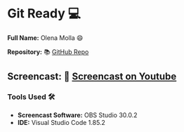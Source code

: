 # Git Ready :computer:
**Full Name:** Olena Molla :smile:

**Repository:** :books:
[GitHub Repo](https://github.com/olenamolla/Git-Ready.git)

**Screencast:** :movie_camera:
[Screencast on Youtube](https://www.youtube.com/watch?v=1bm9YqgTIKs)
---
### Tools Used :hammer_and_wrench:
- **Screencast Software:** OBS Studio 30.0.2
- **IDE:** Visual Studio Code 1.85.2

